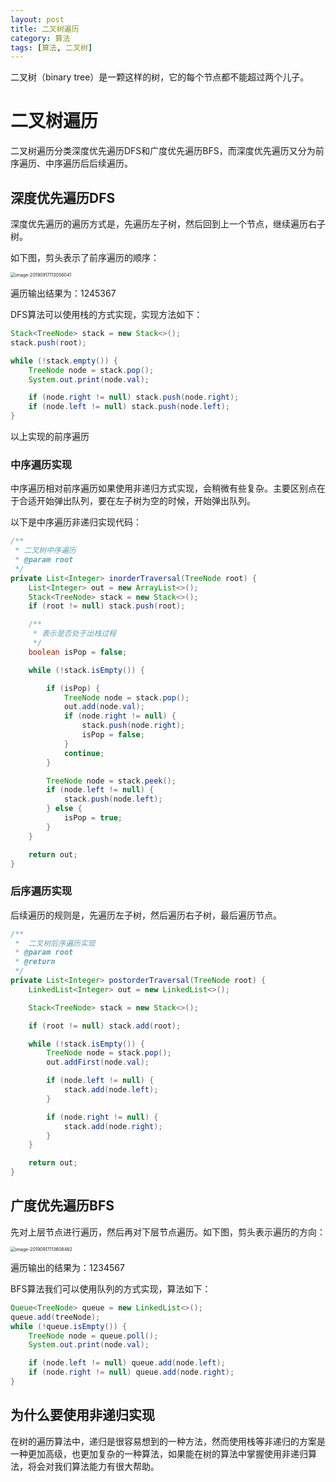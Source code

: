 ```yaml
---
layout: post
title: 二叉树遍历
category: 算法
tags: [算法, 二叉树]
---
```


二叉树（binary tree）是一颗这样的树，它的每个节点都不能超过两个儿子。
# 二叉树遍历

二叉树遍历分类深度优先遍历DFS和广度优先遍历BFS，而深度优先遍历又分为前序遍历、中序遍历后后续遍历。

<!--more-->

## 深度优先遍历DFS

深度优先遍历的遍历方式是，先遍历左子树，然后回到上一个节点，继续遍历右子树。

如下图，剪头表示了前序遍历的顺序：

<img src="assets/image-20190917113056041.png" alt="image-20190917113056041" style="zoom:50%;" />

遍历输出结果为：1245367

DFS算法可以使用栈的方式实现，实现方法如下：

```java
Stack<TreeNode> stack = new Stack<>();
stack.push(root);

while (!stack.empty()) {
    TreeNode node = stack.pop();
    System.out.print(node.val);

    if (node.right != null) stack.push(node.right);
    if (node.left != null) stack.push(node.left);
}
```

以上实现的前序遍历

### 中序遍历实现

中序遍历相对前序遍历如果使用非递归方式实现，会稍微有些复杂。主要区别点在于合适开始弹出队列，要在左子树为空的时候，开始弹出队列。

以下是中序遍历非递归实现代码：

```java
/**
 * 二叉树中序遍历
 * @param root
 */
private List<Integer> inorderTraversal(TreeNode root) {
    List<Integer> out = new ArrayList<>();
    Stack<TreeNode> stack = new Stack<>();
    if (root != null) stack.push(root);

    /**
     * 表示是否处于出栈过程
     */
    boolean isPop = false;

    while (!stack.isEmpty()) {

        if (isPop) {
            TreeNode node = stack.pop();
            out.add(node.val);
            if (node.right != null) {
                stack.push(node.right);
                isPop = false;
            }
            continue;
        }

        TreeNode node = stack.peek();
        if (node.left != null) {
            stack.push(node.left);
        } else {
            isPop = true;
        }
    }

    return out;
}
```



### 后序遍历实现

后续遍历的规则是，先遍历左子树，然后遍历右子树，最后遍历节点。

```java
/**
 *  二叉树后序遍历实现
 * @param root
 * @return
 */
private List<Integer> postorderTraversal(TreeNode root) {
    LinkedList<Integer> out = new LinkedList<>();

    Stack<TreeNode> stack = new Stack<>();

    if (root != null) stack.add(root);

    while (!stack.isEmpty()) {
        TreeNode node = stack.pop();
        out.addFirst(node.val);

        if (node.left != null) {
            stack.add(node.left);
        }

        if (node.right != null) {
            stack.add(node.right);
        }
    }

    return out;
}
```





## 广度优先遍历BFS

先对上层节点进行遍历，然后再对下层节点遍历。如下图，剪头表示遍历的方向：

<img src="assets/image-20190917113608462.png" alt="image-20190917113608462" style="zoom:50%;" />

遍历输出的结果为：1234567

BFS算法我们可以使用队列的方式实现，算法如下：

```java
Queue<TreeNode> queue = new LinkedList<>();
queue.add(treeNode);
while (!queue.isEmpty()) {
    TreeNode node = queue.poll();
    System.out.print(node.val);

    if (node.left != null) queue.add(node.left);
    if (node.right != null) queue.add(node.right);
}
```



## 为什么要使用非递归实现

在树的遍历算法中，递归是很容易想到的一种方法，然而使用栈等非递归的方案是一种更加高级，也更加复杂的一种算法，如果能在树的算法中掌握使用非递归算法，将会对我们算法能力有很大帮助。